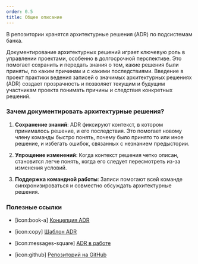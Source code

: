 ```yaml
---
order: 0.5
title: Общее описание
---
```


В  репозитории  хранятся архитектурные решения (ADR) по подсистемам банка.

Документирование архитектурных решений играет ключевую роль в управлении проектами, особенно в долгосрочной перспективе. Это помогает сохранить и передать знания о том, какие решения были приняты, по каким причинам и с какими последствиями. Введение в проект практики ведения записей о значимых архитектурных решениях (ADR) создает прозрачность и позволяет текущим и будущим участникам проекта понимать причины и следствия конкретных решений.

### Зачем документировать архитектурные решения?

1. **Сохранение знаний**: ADR фиксируют контекст, в котором принималось решение, и его последствия. Это помогает новому члену команды быстро понять, почему было принято то или иное решение, и избегать ошибок, связанных с незнанием предыстории.

2. **Упрощение изменений**: Когда контекст решения четко описан, становится легче понять, когда его следует пересмотреть из-за изменения условий.

3. **Поддержка командной работы**: Записи помогают всей команде синхронизироваться и совместно обсуждать архитектурные решения.

### Полезные ссылки

-  [icon:book-a] [Концепция ADR](./adr-0)

-  [icon:copy] [Шаблон ADR](./adr-template)

-  [icon:messages-square] [ADR в работе](./../reports/kanban)

-  [icon:github] [Репозиторий на GitHub]()